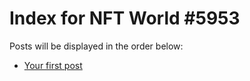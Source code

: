 # Index for NFT World #5953
Posts will be displayed in the order below:

- [Your first post](./001-first.md)

